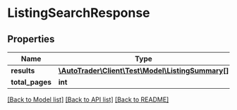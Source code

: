 # ListingSearchResponse

## Properties
Name | Type | Description | Notes
------------ | ------------- | ------------- | -------------
**results** | [**\AutoTrader\Client\Test\Model\ListingSummary[]**](ListingSummary.md) |  | [optional] 
**total_pages** | **int** |  | 

[[Back to Model list]](../README.md#documentation-for-models) [[Back to API list]](../README.md#documentation-for-api-endpoints) [[Back to README]](../README.md)


